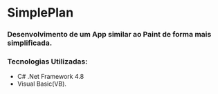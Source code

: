 # SimplePlan
### Desenvolvimento de um App similar ao Paint de forma mais simplificada.
### Tecnologias Utilizadas:

* C# .Net Framework 4.8
* Visual Basic(VB).
